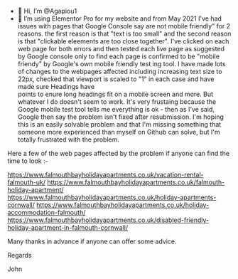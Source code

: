 - 👋 Hi, I’m @Agapiou1
- 👀 I’m using Elementor Pro for my website and from May 2021 I've had issues with pages that Google Console say are not mobile friendly" for 2 reasons.
the first reason is that "text is too small" and the second reason is that "clickable eleements are too close together".
I've clicked on each web page for both errors and then tested each live page as suggested by Google console only to find each page is confirmed to be 
"mobile friendy" by Google's own mobile friendly test ing tool.
I have made lots of changes to the webpages affected including increasing text size to 22px, checked that viewport is scaled to "1" in each case and have made 
sure Headings have <br> points to enure long headings fit on a mobile screen and more.
But whatever I do doesn't seem to work. It's very frustaing because the Google mobile test tool tells me everything is ok - then as I've said, Google then say 
the problem isn't fixed after resubmission.
I'm hoping this is an easily solvable problem and that I'm missing something that someone more experienced than myself on Github can solve, but I'm totally
frustrated with the problem.

Here a few of the web pages affected by the problem if anyone can find the time to look :-

https://www.falmouthbayholidayapartments.co.uk/vacation-rental-falmouth-uk/
https://www.falmouthbayholidayapartments.co.uk/falmouth-holiday-apartment/
https://www.falmouthbayholidayapartments.co.uk/holiday-apartments-cornwall/
https://www.falmouthbayholidayapartments.co.uk/holiday-accommodation-falmouth/
https://www.falmouthbayholidayapartments.co.uk/disabled-friendly-holiday-apartment-in-falmouth-cornwall/

Many thanks in advance if anyone can offer some advice.

Regards

John


<!---
Agapiou1/Agapiou1 is a ✨ special ✨ repository because its `README.md` (this file) appears on your GitHub profile.
You can click the Preview link to take a look at your changes.
--->
